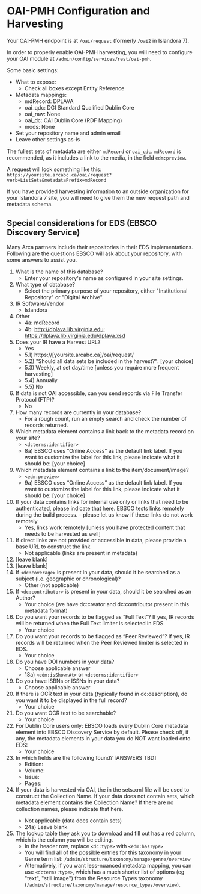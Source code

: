 # OAI-PMH Configuration and Harvesting

Your OAI-PMH endpoint is at `/oai/request` (formerly `/oai2` in Islandora 7).

In order to properly enable OAI-PMH harvesting, you will need to configure your OAI module at `/admin/config/services/rest/oai-pmh`.

Some basic settings:

- What to expose:
    - Check all boxes except Entity Reference
- Metadata mappings:
    - mdRecord: DPLAVA
    - oai_qdc: DGI Standard Qualified Dublin Core
    - oai_raw: None
    - oai_dc: OAI Dublin Core (RDF Mapping)
    - mods: None
- Set your repository name and admin email
- Leave other settings as-is

The fullest sets of metadata are either `mdRecord` or `oai_qdc`. `mdRecord` is recommended, as it includes a link to the media, in the field `edm:preview`. 

A request will look something like this: `https://yoursite.arcabc.ca/oai/request?verb=ListSets&metadataPrefix=mdRecord`

If you have provided harvesting information to an outside organization for your Islandora 7 site, you will need to give them the new request path and metadata schema.

## Special considerations for EDS (EBSCO Discovery Service)

Many Arca partners include their repositories in their EDS implementations. Following are the questions EBSCO will ask about your repository, with some answers to assist you.

1. What is the name of this database?
    * Enter your repository's name as configured in your site settings.
2. What type of database?
    * Select the primary purpose of your repository, either "Institutional Repository" or "Digital Archive".
3. IR Software/Vendor
    * Islandora
4. Other
    * 4a: mdRecord
    * 4b: http://dplava.lib.virginia.edu; https://dplava.lib.virginia.edu/dplava.xsd
5. Does your IR have a Harvest URL?
    * Yes
    * 5.1) https://[yoursite.arcabc.ca]/oai/request/
    * 5.2) "Should all data sets be included in the harvest?": [your choice]
    * 5.3) Weekly, at set day/time [unless you require more frequent harvesting]
    * 5.4) Annually
    * 5.5) No
6. If data is not OAI accessible, can you send records via File Transfer Protocol (FTP)? 
    * No
7. How many records are currently in your database?
    * For a rough count, run an empty search and check the number of records returned.
8. Which metadata element contains a link back to the metadata record on your site? 
    * `<dcterms:identifier>`
    * 8a) EBSCO uses “Online Access” as the default link label. If you want to customize the label for this link, please indicate what it should be: [your choice]
9. Which metadata element contains a link to the item/document/image?
    * `<edm:preview>`
    * 9a) EBSCO uses “Online Access” as the default link label. If you want to customize the label for this link, please indicate what it should be: [your choice]
10. If your data contains links for internal use only or links that need to be authenticated, please indicate that here.  EBSCO tests links remotely during the build process. - please let us know if these links do not work remotely
    * Yes, links work remotely [unless you have protected content that needs to be harvested as well]
11. If direct links are not provided or accessible in data, please provide a base URL to construct the link
    * Not applicable (links are present in metadata)
12. [leave blank]
13. [leave blank]
14. If `<dc:coverage>` is present in your data, should it be searched as a subject (i.e. geographic or chronological)?
    * Other (not applicable)
15. If `<dc:contributor>` is present in your data, should it be searched as an Author?
    * Your choice (we have dc:creator and dc:contributor present in this metadata format)
16. Do you want your records to be flagged as “Full Text”? If yes, IR records will be returned when the Full Text limiter is selected in EDS.
    * Your choice
17. Do you want your records to be flagged as “Peer Reviewed”? If yes, IR records will be returned when the Peer Reviewed limiter is selected in EDS.
    * Your choice
18. Do you have DOI numbers in your data? 
    * Choose applicable answer
    * 18a) `<edm:isShownAt>` or `<dcterms:identifier>`
19. Do you have ISBNs or ISSNs in your data? 
    * Choose applicable answer
20. If there is OCR text in your data (typically found in dc:description), do you want it to be displayed in the full record?
    * Your choice
21. Do you want OCR text to be searchable?
    * Your choice
22. For Dublin Core users only: EBSCO loads every Dublin Core metadata element into EBSCO Discovery Service by default. Please check off, if any, the metadata elements in your data you do NOT want loaded onto EDS:
    * Your choice
23. In which fields are the following found? [ANSWERS TBD]
    * Edition:
    * Volume: 
    * Issue: 
    * Pages: 
24. If your data is harvested via OAI, the <setName> in the sets.xml file will be used to construct the Collection Name. If your data does not contain sets, which metadata element contains the Collection Name? If there are no collection names, please indicate that here.
    * Not applicable (data does contain sets)
    * 24a) Leave blank
25. The lookup table they ask you to download and fill out has a red column, which is the column you will be editing.
    * In the header row, replace `<dc:type>` with `<edm:hasType>`
    * You will find all of the possible entries for this taxonomy in your Genre term list: `/admin/structure/taxonomy/manage/genre/overview`
    * Alternatively, if you want less-nuanced metadata mapping, you can use `<dcterms:type>`, which has a much shorter list of options (eg "text", "still image") from the Resource Types taxonomy (`/admin/structure/taxonomy/manage/resource_types/overview`).
    